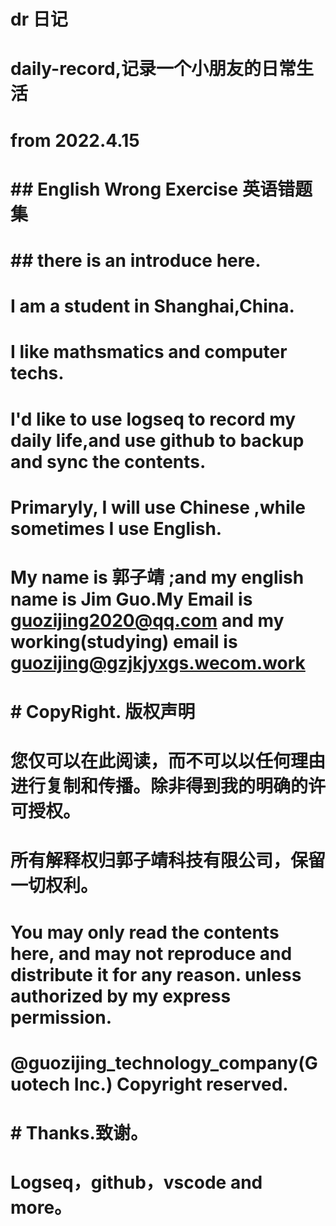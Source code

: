 # dr 日记
# daily-record,记录一个小朋友的日常生活
# from 2022.4.15
# ## English Wrong Exercise 英语错题集
# ## there is an introduce here.
# I  am a student in Shanghai,China.
# I like mathsmatics and computer techs.
# I'd like to use logseq to record my daily life,and use github to backup and sync the contents.
# Primaryly, I will use Chinese ,while sometimes I use English.
# My name is 郭子靖 ;and my english name is Jim Guo.My Email is guozijing2020@qq.com and my working(studying) email is guozijing@gzjkjyxgs.wecom.work
# # CopyRight. 版权声明
# 您仅可以在此阅读，而不可以以任何理由进行复制和传播。除非得到我的明确的许可授权。
# 所有解释权归郭子靖科技有限公司，保留一切权利。
# You may only read the contents here, and may not reproduce and distribute it for any reason. unless authorized by my express permission.
# @guozijing_technology_company(Guotech Inc.) Copyright reserved.
# # Thanks.致谢。
# Logseq，github，vscode and more。
# 
